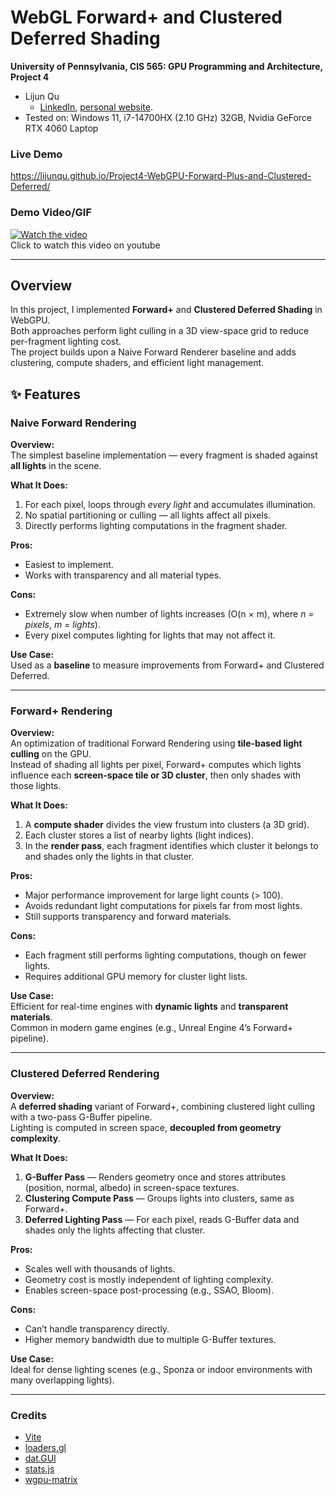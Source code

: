 WebGL Forward+ and Clustered Deferred Shading
======================

**University of Pennsylvania, CIS 565: GPU Programming and Architecture, Project 4**

* Lijun Qu
  * [LinkedIn](https://www.linkedin.com/in/lijun-qu-398375251/), [personal website](www.lijunqu.com).
* Tested on: Windows 11, i7-14700HX (2.10 GHz) 32GB, Nvidia GeForce RTX 4060 Laptop
### Live Demo

https://lijunqu.github.io/Project4-WebGPU-Forward-Plus-and-Clustered-Deferred/

### Demo Video/GIF


[![Watch the video](https://img.youtube.com/vi/CubO0HVDWXE/hqdefault.jpg)](https://youtu.be/FvAXyU2f3Yc)  
Click to watch this video on youtube


---

## Overview

In this project, I implemented **Forward+** and **Clustered Deferred Shading** in WebGPU.  
Both approaches perform light culling in a 3D view-space grid to reduce per-fragment lighting cost.  
The project builds upon a Naive Forward Renderer baseline and adds clustering, compute shaders, and efficient light management.



## ✨ Features

### Naive Forward Rendering
**Overview:**  
The simplest baseline implementation — every fragment is shaded against **all lights** in the scene.

**What It Does:**  
1. For each pixel, loops through *every light* and accumulates illumination.  
2. No spatial partitioning or culling — all lights affect all pixels.  
3. Directly performs lighting computations in the fragment shader.  

**Pros:**  
- Easiest to implement.  
- Works with transparency and all material types.  

**Cons:**  
- Extremely slow when number of lights increases (O(n × m), where *n = pixels*, *m = lights*).  
- Every pixel computes lighting for lights that may not affect it.  

**Use Case:**  
Used as a **baseline** to measure improvements from Forward+ and Clustered Deferred.

---

### Forward+ Rendering
**Overview:**  
An optimization of traditional Forward Rendering using **tile-based light culling** on the GPU.  
Instead of shading all lights per pixel, Forward+ computes which lights influence each **screen-space tile or 3D cluster**, then only shades with those lights.

**What It Does:**  
1. A **compute shader** divides the view frustum into clusters (a 3D grid).  
2. Each cluster stores a list of nearby lights (light indices).  
3. In the **render pass**, each fragment identifies which cluster it belongs to and shades only the lights in that cluster.  

**Pros:**  
- Major performance improvement for large light counts (> 100).  
- Avoids redundant light computations for pixels far from most lights.  
- Still supports transparency and forward materials.  

**Cons:**  
- Each fragment still performs lighting computations, though on fewer lights.  
- Requires additional GPU memory for cluster light lists.  

**Use Case:**  
Efficient for real-time engines with **dynamic lights** and **transparent materials**.  
Common in modern game engines (e.g., Unreal Engine 4’s Forward+ pipeline).

---

### Clustered Deferred Rendering
**Overview:**  
A **deferred shading** variant of Forward+, combining clustered light culling with a two-pass G-Buffer pipeline.  
Lighting is computed in screen space, **decoupled from geometry complexity**.

**What It Does:**  
1. **G-Buffer Pass** — Renders geometry once and stores attributes (position, normal, albedo) in screen-space textures.  
2. **Clustering Compute Pass** — Groups lights into clusters, same as Forward+.  
3. **Deferred Lighting Pass** — For each pixel, reads G-Buffer data and shades only the lights affecting that cluster.  

**Pros:**  
- Scales well with thousands of lights.  
- Geometry cost is mostly independent of lighting complexity.  
- Enables screen-space post-processing (e.g., SSAO, Bloom).  

**Cons:**  
- Can’t handle transparency directly.  
- Higher memory bandwidth due to multiple G-Buffer textures.  

**Use Case:**  
Ideal for dense lighting scenes (e.g., Sponza or indoor environments with many overlapping lights).

---



### Credits

- [Vite](https://vitejs.dev/)
- [loaders.gl](https://loaders.gl/)
- [dat.GUI](https://github.com/dataarts/dat.gui)
- [stats.js](https://github.com/mrdoob/stats.js)
- [wgpu-matrix](https://github.com/greggman/wgpu-matrix)
